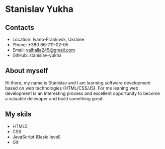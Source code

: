 # Stanislav Yukha

## Contacts

- Location: Ivano-Frankivsk, Ukraine
- Phone: +380 66-711-02-05
- Email: valhalla245@gmail.com
- GitHub: stanislav-yukha

## About myself

Hi there, my name is Stanislav and I am learning software development based on web technologies (HTML/CSS/JS). For me leaning web development is an interesting process and excellent opportunity to become a valuable delevoper and build something great.

## My skils

- HTML5
- CSS
- JavaScript (Basic level)
- Git
